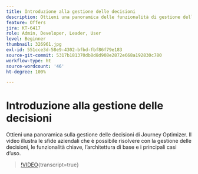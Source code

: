 ```yaml
---
title: Introduzione alla gestione delle decisioni
description: Ottieni una panoramica delle funzionalità di gestione delle decisioni di Journey Optimizer.
feature: Offers
jira: KT-6417
role: Admin, Developer, Leader, User
level: Beginner
thumbnail: 326961.jpg
exl-id: 551cce3d-58e9-4302-bfbd-fbf86f79e183
source-git-commit: 5317b181370db8d8d908e2872e668a192830c780
workflow-type: ht
source-wordcount: '46'
ht-degree: 100%

---
```


# Introduzione alla gestione delle decisioni

Ottieni una panoramica sulla gestione delle decisioni di Journey Optimizer. Il video illustra le sfide aziendali che è possibile risolvere con la gestione delle decisioni, le funzionalità chiave, l’architettura di base e i principali casi d’uso.

>[!VIDEO](https://video.tv.adobe.com/v/326961?quality=12&learn=on){transcript=true}



